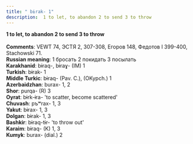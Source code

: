 ```yaml
---
title: " bɨrak- 1"
description:  1 to let, to abandon 2 to send 3 to throw
---
```

<p data-pagefind-weight="0.5">
<strong> 1 to let, to abandon 2 to send 3 to throw</strong><br><br>
<strong>Comments</strong>:  VEWT 74, ЭСТЯ 2, 307-308, Егоров 148, Федотов I 399-400, Stachowski 71.<br>
<strong>Russian meaning</strong>:  1 бросать 2 покидать 3 посылать<br>
<strong>Karakhanid</strong>:  bɨraq-, bɨraɣ- (IM) 1<br>
<strong>Turkish</strong>:  bɨrak- 1<br>
<strong>Middle Turkic</strong>:  bɨraq- (Pav. C.), (OKypch.) 1<br>
<strong>Azerbaidzhan</strong>:  burax- 1, 2<br>
<strong>Shor</strong>:  purqa- (R) 3<br>
<strong>Oyrat</strong>:  bɨrk-ɨra- 'to scatter, become scattered'<br>
<strong>Chuvash</strong>:  pъʷrax- 1, 3<br>
<strong>Yakut</strong>:  bɨrax- 1, 3<br>
<strong>Dolgan</strong>:  bɨrak- 1, 3<br>
<strong>Bashkir</strong>:  bɨraq-tɨr- 'to throw out'<br>
<strong>Karaim</strong>:  bɨraq- (K) 1, 3<br>
<strong>Kumyk</strong>:  burax- (dial.) 2<br>

</p>

